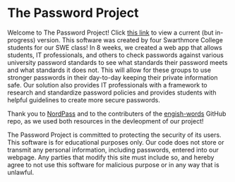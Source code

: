 # The Password Project

Welcome to The Password Project! Click [this link](https://ilopezkalapir150.github.io/The-Password-Project/main.html) to view a current (but in-progress) version. This software was created by four Swarthmore College students for our SWE class! In 8 weeks, we created a web app that allows students, IT professionals, and others to check passwords against various university password standards to see what standards their password meets and what standards it does not. This will allow for these groups to use stronger passwords in their day-to-day keeping their private information safe. Our solution also provides IT professionals with a framework to research and standardize password policies and provides students with helpful guidelines to create more secure passwords. 

Thank you to [NordPass](https://nordpass.com/most-common-passwords-list/) and to the contributers of the [engish-words](https://github.com/dwyl/english-words) GitHub repo, as we used both resources in the devleopment of our project!

The Password Project is committed to protecting the security of its users. This software is for educational purposes only. Our code does not store or transmit any personal information, including passwords, entered into our webpage. Any parties that modify this site must include so, and hereby agree to not use this software for malicious purpose or in any way that is unlawful.
